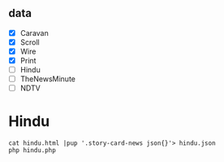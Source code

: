 ## data

-[x] Caravan
-[x] Scroll
-[x] Wire
-[x] Print
-[ ] Hindu
-[ ] TheNewsMinute
-[ ] NDTV

# Hindu

    cat hindu.html |pup '.story-card-news json{}'> hindu.json
    php hindu.php